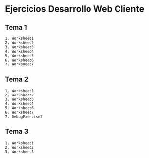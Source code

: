 # Ejercicios Desarrollo Web Cliente
  ## Tema 1
    1. Worksheet1
    2. Worksheet2
    3. Worksheet3
    4. Worksheet4
    5. Worksheet5
    6. Worksheet6
    7. Worksheet7
  
  ## Tema 2
    1. Worksheet1
    2. Worksheet2
    3. Worksheet3
    4. Worksheet4
    5. Worksheet6
    6. Worksheet7
    7. DebugExercise2
  
  ## Tema 3
    1. Worksheet1
    2. Worksheet2
    3. Worksheet5
